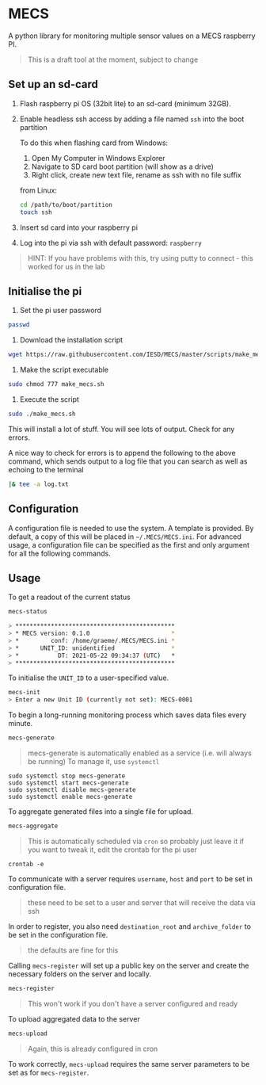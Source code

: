 # MECS

A python library for monitoring multiple sensor values on a MECS raspberry PI.

> This is a draft tool at the moment, subject to change

## Set up an sd-card

1. Flash raspberry pi OS (32bit lite) to an sd-card (minimum 32GB).
1. Enable headless ssh access by adding a file named `ssh` into the boot partition

   To do this when flashing card from Windows:

    1. Open My Computer in Windows Explorer
    1. Navigate to SD card boot partition (will show as a drive)
    1. Right click, create new text file, rename as ssh with no file suffix

    from Linux: 
    ```bash
    cd /path/to/boot/partition
    touch ssh
    ```
1. Insert sd card into your raspberry pi

1. Log into the pi via ssh with default password: `raspberry`
> HINT: If you have problems with this, try using putty to connect - this worked for us in the lab

## Initialise the pi

1. Set the pi user password
```bash
passwd
```

1. Download the installation script
```bash
wget https://raw.githubusercontent.com/IESD/MECS/master/scripts/make_mecs.sh
```

1. Make the script executable
```bash
sudo chmod 777 make_mecs.sh
```

1. Execute the script
```bash
sudo ./make_mecs.sh
```

This will install a lot of stuff.
You will see lots of output.
Check for any errors.

A nice way to check for errors is to append the following to the above command, which sends output to a log file that you can search as well as echoing to the terminal

```bash
|& tee -a log.txt
```

## Configuration

A configuration file is needed to use the system.
A template is provided.
By default, a copy of this will be placed in `~/.MECS/MECS.ini`.
For advanced usage, a configuration file can be specified as the first and only argument for all the following commands.

## Usage

To get a readout of the current status

```bash
mecs-status

> *********************************************
> * MECS version: 0.1.0                       *
> *         conf: /home/graeme/.MECS/MECS.ini *
> *      UNIT_ID: unidentified                *
> *           DT: 2021-05-22 09:34:37 (UTC)   *
> *********************************************

```

To initialise the `UNIT_ID` to a user-specified value.

```bash
mecs-init
> Enter a new Unit ID (currently not set): MECS-0001
```

To begin a long-running monitoring process which saves data files every minute.

```bash
mecs-generate
```

> mecs-generate is automatically enabled as a service (i.e. will always be running)
> To manage it, use `systemctl`
```
sudo systemctl stop mecs-generate
sudo systemctl start mecs-generate
sudo systemctl disable mecs-generate
sudo systemctl enable mecs-generate
```

To aggregate generated files into a single file for upload.

```bash
mecs-aggregate
```
> This is automatically scheduled via `cron` so probably just leave it
if you want to tweak it, edit the crontab for the pi user
```
crontab -e
```

To communicate with a server requires `username`, `host` and `port` to be set in configuration file.

> these need to be set to a user and server that will receive the data via ssh

In order to register, you also need `destination_root` and `archive_folder` to be set in the configuration file.

> the defaults are fine for this

Calling `mecs-register` will set up a public key on the server and create the necessary folders on the server and locally.

```bash
mecs-register
```
> This won't work if you don't have a server configured and ready

To upload aggregated data to the server

```bash
mecs-upload
```
> Again, this is already configured in cron

To work correctly, `mecs-upload` requires the same server parameters to be set as for `mecs-register`.
